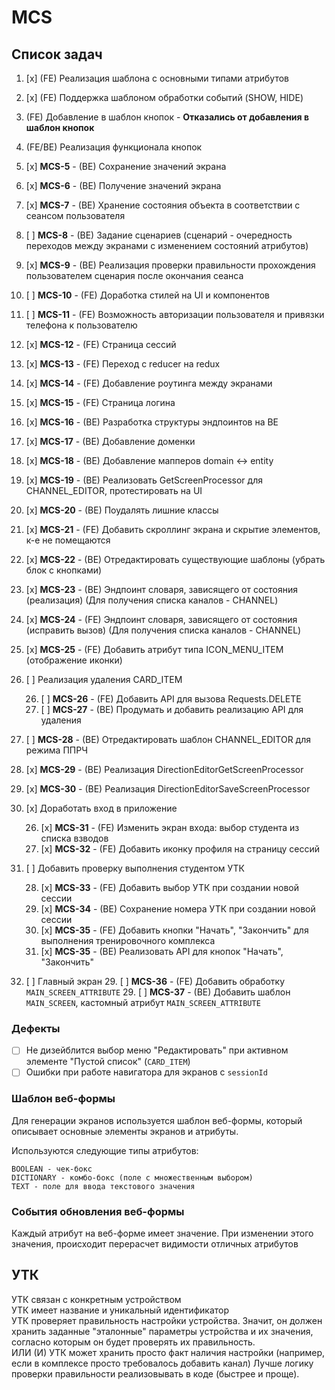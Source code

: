 # MCS

## Список задач
1. [x] (FE) Реализация шаблона с основными типами атрибутов
2. [x] (FE) Поддержка шаблоном обработки событий (SHOW, HIDE)
3. (FE) Добавление в шаблон кнопок - **Отказались от добавления в шаблон кнопок**
4. (FE/BE) Реализация функционала кнопок
5. [x] **MCS-5** - (BE) Сохранение значений экрана
6. [x] **MCS-6** - (BE) Получение значений экрана
7. [x] **MCS-7** - (BE) Хранение состояния объекта в соответствии с сеансом пользователя
8. [ ] **MCS-8** - (BE) Задание сценариев (сценарий - очередность переходов между экранами с изменением состояний атрибутов)
9. [x] **MCS-9** - (BE) Реализация проверки правильности прохождения пользователем сценария после окончания сеанса
10. [ ] **MCS-10** - (FE) Доработка стилей на UI и компонентов
11. [ ] **MCS-11** - (FE) Возможность авторизации пользователя и привязки телефона к пользователю
12. [x] **MCS-12** - (FE) Страница сессий
13. [x] **MCS-13** - (FE) Переход с reducer на redux
14. [x] **MCS-14** - (FE) Добавление роутинга между экранами
15. [x] **MCS-15** - (FE) Страница логина
16. [x] **MCS-16** - (BE) Разработка структуры эндпоинтов на BE
17. [x] **MCS-17** - (BE) Добавление доменки
18. [x] **MCS-18** - (BE) Добавление мапперов domain <-> entity
19. [x] **MCS-19** - (BE) Реализовать GetScreenProcessor для CHANNEL_EDITOR, протестировать на UI
20. [x] **MCS-20** - (BE) Поудалять лишние классы
21. [x] **MCS-21** - (FE) Добавить скроллинг экрана и скрытие элементов, к-е не помещаются
22. [x] **MCS-22** - (BE) Отредактировать существующие шаблоны (убрать блок с кнопками)
23. [x] **MCS-23** - (BE) Эндпоинт словаря, зависящего от состояния (реализация) (Для получения списка каналов - CHANNEL)
23. [x] **MCS-24** - (FE) Эндпоинт словаря, зависящего от состояния (исправить вызов) (Для получения списка каналов - CHANNEL)
24. [x] **MCS-25** - (FE) Добавить атрибут типа ICON_MENU_ITEM (отображение иконки)
25. [ ] Реализация удаления CARD_ITEM 

    26. [ ] **MCS-26** - (FE) Добавить API для вызова Requests.DELETE
    26. [ ] **MCS-27** - (BE) Продумать и добавить реализацию API для удаления
 
28. [ ] **MCS-28** - (BE) Отредактировать шаблон CHANNEL_EDITOR для режима ППРЧ
26. [x] **MCS-29** - (BE) Реализация DirectionEditorGetScreenProcessor
26. [x] **MCS-30** - (BE) Реализация DirectionEditorSaveScreenProcessor
27. [x] Доработать вход в приложение

    26. [x] **MCS-31** - (FE) Изменить экран входа: выбор студента из списка взводов
    26. [x] **MCS-32** - (FE) Добавить иконку профиля на страницу сессий
    
27. [ ] Добавить проверку выполнения студентом УТК

    28. [x] **MCS-33** - (FE) Добавить выбор УТК при создании новой сессии
    28. [x] **MCS-34** - (BE) Сохранение номера УТК при создании новой сессии
    28. [x] **MCS-35** - (FE) Добавить кнопки "Начать", "Закончить" для выполнения тренировочного комплекса
    28. [x] **MCS-35** - (BE) Реализовать API для кнопок "Начать", "Закончить"

29. [ ] Главный экран
    29. [ ] **MCS-36** - (FE) Добавить обработку `MAIN_SCREEN_ATTRIBUTE`
    29. [ ] **MCS-37** - (BE) Добавить шаблон `MAIN_SCREEN`, кастомный атрибут `MAIN_SCREEN_ATTRIBUTE`

### Дефекты

- [ ] Не дизейблится выбор меню "Редактировать" при активном элементе "Пустой список" (`CARD_ITEM`)
- [ ] Ошибки при работе навигатора для экранов c `sessionId`

### Шаблон веб-формы

Для генерации экранов используется шаблон веб-формы, который описывает основные элементы экранов и атрибуты.

Используются следующие типы атрибутов:
```
BOOLEAN - чек-бокс 
DICTIONARY - комбо-бокс (поле с множественным выбором)
TEXT - поле для ввода текстового значения 
```

### События обновления веб-формы

Каждый атрибут на веб-форме имеет значение. 
При изменении этого значения, происходит перерасчет видимости отличных атрибутов



## УТК

УТК связан с конкретным устройством  
УТК имеет название и уникальный идентификатор  
УТК проверяет правильность настройки устройства. Значит, он должен хранить заданные "эталонные"
параметры устройства и их значения, согласно которым он будет проверять их правильность.  
ИЛИ (И)
УТК может хранить просто факт наличия настройки (например, если в комплексе просто требовалось добавить канал)
Лучше логику проверки правильности реализовывать в коде (быстрее и проще). 
